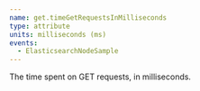 ```yaml
---
name: get.timeGetRequestsInMilliseconds
type: attribute
units: milliseconds (ms)
events:
  - ElasticsearchNodeSample
---
```


The time spent on GET requests, in milliseconds.